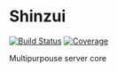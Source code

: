 # Shinzui

[![Build Status](http://g-build-server.asuscomm.com:8000/api/badges/gpascualg/Shinzui/status.svg)](http://g-build-server.asuscomm.com:8000/gpascualg/Shinzui) [![Coverage](http://g-build-server.asuscomm.com:8001/badges/gpascualg/Shinzui/coverage.svg)](http://g-build-server.asuscomm.com:8001/badges/gpascualg/Shinzui/coverage.svg)

Multipurpouse server core
